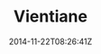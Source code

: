 ---
title: "Vientiane"
date: 2014-11-22T08:26:41Z
draft: false
description: ""
hasGallery: true
type: post
region: "Asia (Southeast)"
country: "Laos"
thumbnail: "vientiane-3.jpg"
---